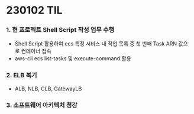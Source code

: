 # 230102 TIL
### 1. 현 프로젝트 Shell Script 작성 업무 수행
* Shell Script 활용하여 ecs 특정 서비스 내 작업 목록 중 첫 번째 Task ARN 값으로 컨테이너 접속
* aws-cli ecs list-tasks 및 execute-command 활용
### 2. ELB 복기
* ALB, NLB, CLB, GatewayLB
### 3. 소프트웨어 아키텍처 청강